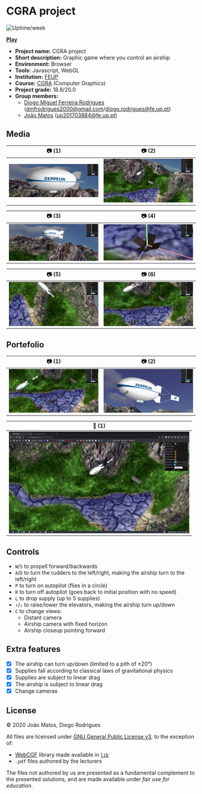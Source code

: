 # CGRA project

![Uptime/week](https://badgen.net/uptime-robot/week/m785411301-8ac02474af1e23fb8fa50a52)

[**Play**](https://mechjm.github.io/trabalhoCGRA/proj/)

- **Project name:** CGRA project
- **Short description:** Graphic game where you control an airship
- **Environment:** Browser
- **Tools:** Javascript, WebGL
- **Institution:** [FEUP](https://sigarra.up.pt/feup/en/web_page.Inicial)
- **Course:** [CGRA](https://sigarra.up.pt/feup/en/UCURR_GERAL.FICHA_UC_VIEW?pv_ocorrencia_id=436438) (Computer Graphics)
- **Project grade:** 18.8/20.0
- **Group members:**
    - [Diogo Miguel Ferreira Rodrigues](https://github.com/dmfrodrigues) ([dmfrodrigues2000@gmail.com](mailto:dmfrodrigues2000@gmail.com)/[diogo.rodrigues@fe.up.pt](mailto:diogo.rodrigues@fe.up.pt))
    - [João Matos](https://github.com/MechJM) ([up201703884@fe.up.pt](mailto:up201703884@fe.up.pt))

## Media

| 📷 (1)                                                 | 📷 (2)                                                 |
|--------------------------------------------------------|--------------------------------------------------------|
| ![proj-t6g06-1.png](subs/screenshots/proj-t6g06-1.png) | ![proj-t6g06-2.png](subs/screenshots/proj-t6g06-2.png) |

| 📷 (3)                                                 | 📷 (4)                                                 |
|--------------------------------------------------------|--------------------------------------------------------|
| ![proj-t6g06-3.png](subs/screenshots/proj-t6g06-3.png) | ![proj-t6g06-4.png](subs/screenshots/proj-t6g06-4.png) |

| 📷 (5)                                                 | 📷 (6)                                                 |
|--------------------------------------------------------|--------------------------------------------------------|
| ![proj-t6g06-5.png](subs/screenshots/proj-t6g06-5.png) | ![proj-t6g06-6.png](subs/screenshots/proj-t6g06-6.png) |

## Portefolio

| 📷 (1)                                                                       | 📷 (2)                                                                       |
|------------------------------------------------------------------------------|------------------------------------------------------------------------------|
| ![portefolio/proj-t6g06-1.png](subs/screenshots/portefolio/proj-t6g06-1.png) | ![portefolio/proj-t6g06-2.png](subs/screenshots/portefolio/proj-t6g06-2.png) |

| 🎥 (1)                                                                                                                                                      |
|-------------------------------------------------------------------------------------------------------------------------------------------------------------|
|![presentation.gif](subs/gifs/presentation.gif)                                                                                                              |

## Controls
- `W`/`S` to propell forward/backwards
- `A`/`D` to turn the rudders to the left/right, making the airship turn to the left/right
- `P` to turn on autopilot (flies in a circle)
- `R` to turn off autopilot (goes back to initial position with no speed)
- `L` to drop supply (up to 5 supplies)
- `↑`/`↓` to raise/lower the elevators, making the airship turn up/down
- `C` to change views:
    - Distant camera
    - Airship camera with fixed horizon
    - Airship closeup pointing forward

## Extra features
- [x] The airship can turn up/down (limited to a pith of ±20°)
- [x] Supplies fall according to classical laws of gravitational physics
- [x] Supplies are subject to linear drag
- [x] The airship is subject to linear drag
- [x] Change cameras

## License

© 2020 João Matos, Diogo Rodrigues

All files are licensed under [GNU General Public License v3](LICENSE), to the exception of:
- [WebCGF](https://paginas.fe.up.pt/~ruirodrig/pub/sw/webcgf/docs/) library made available in [`lib`](lib)
- `.pdf` files authored by the lecturers

The files not authored by us are presented as a fundamental complement to the presented solutions, and are made available under *fair use for education*.
